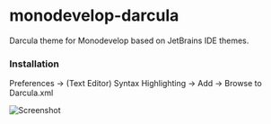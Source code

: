 monodevelop-darcula
===================

Darcula theme for Monodevelop based on JetBrains IDE themes.

### Installation
Preferences -> (Text Editor) Syntax Highlighting -> Add -> Browse to Darcula.xml


![Screenshot](https://raw.github.com/malud/monodevelop-darcula/master/preview.png)
